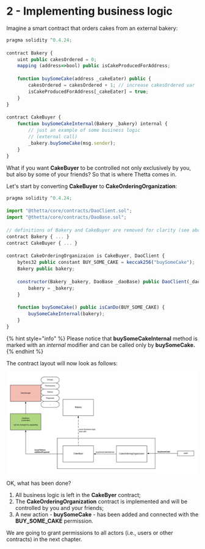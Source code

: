 # 2 - Implementing business logic

Imagine a smart contract that orders cakes from an external bakery:​

```javascript
pragma solidity ^0.4.24;
​​
contract Bakery {
	uint public cakesOrdered = 0;
	mapping (address=>bool) public isCakeProducedForAddress;
​
	function buySomeCake(address _cakeEater) public {
		cakesOrdered = cakesOrdered + 1; // increase cakesOrdered var
		isCakeProducedForAddress[_cakeEater] = true;
	}
}

contract CakeBuyer {
	function buySomeCakeInternal(Bakery _bakery) internal { 
		// just an example of some business logic
		// (external call)
		_bakery.buySomeCake(msg.sender);
	}
}
```

What if you want **CakeBuyer** to be controlled not only exclusively by you, but also by some of your friends? So that is where Thetta comes in. 

Let's start by converting **CakeBuyer** to **CakeOrderingOrganization**: 

```javascript
pragma solidity ^0.4.24;

import "@thetta/core/contracts/DaoClient.sol";
import "@thetta/core/contracts/DaoBase.sol";

// definitions of Bakery and CakeBuyer are removed for clarity (see above)
contract Bakery { ... }
contract CakeBuyer { ... }

contract CakeOrderingOrganizaion is CakeBuyer, DaoClient {
	bytes32 public constant BUY_SOME_CAKE = keccak256("buySomeCake");
	Bakery public bakery;

	constructor(Bakery _bakery, DaoBase _daoBase) public DaoClient(_daoBase){
		bakery = _bakery;
	}

	function buySomeCake() public isCanDo(BUY_SOME_CAKE) {
		buySomeCakeInternal(bakery);
	}
}
```

{% hint style="info" %}
Please notice that **buySomeCakeInternal** method is marked with an _internal_ modifier and can be called only by **buySomeCake.**
{% endhint %}

The contract layout will now look as follows:

![](../.gitbook/assets/graph%20%281%29.png)

OK, what has been done?

1. All business logic is left in the **CakeByer** contract;
2. The **CakeOrderingOrganization** contract is implemented and will be controlled by you and your friends;
3. A new action - **buySomeCake** - has been added and connected with the **BUY\_SOME\_CAKE** permission.

We are going to grant permissions to all actors \(i.e., users or other contracts\) in the next chapter.

